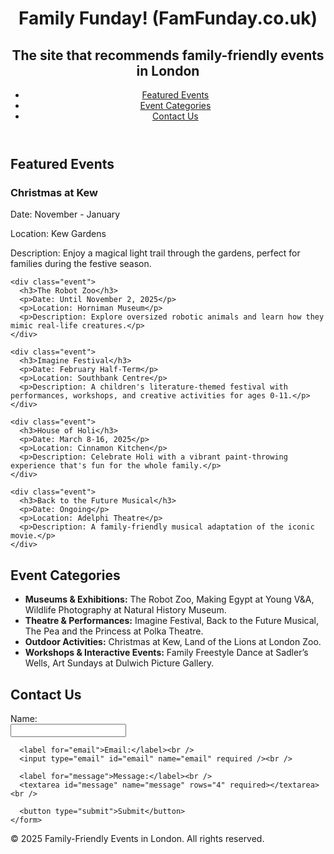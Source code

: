 <html lang="en">
<head>
  <meta charset="UTF-8">
  <meta name="viewport" content="width=device-width, initial-scale=1.0">
  <link rel="stylesheet" href="styles.css">
</head>
<body>
  <header>
    <h1>Family Funday! (FamFunday.co.uk)</h1>
    <h2>The site that recommends family-friendly events in London</h2>
    <nav>
      <ul class="navbar">
        <li><a href="#featured">Featured Events</a></li>
        <li><a href="#categories">Event Categories</a></li>
        <li><a href="#contact">Contact Us</a></li>
      </ul>
    </nav>
  </header>

  <section id="featured" class="section">
    <h2>Featured Events</h2>
    <div class="event">
      <h3>Christmas at Kew</h3>
      <p>Date: November - January</p>
      <p>Location: Kew Gardens</p>
      <p>Description: Enjoy a magical light trail through the gardens, perfect for families during the festive season.</p>
    </div>

    <div class="event">
      <h3>The Robot Zoo</h3>
      <p>Date: Until November 2, 2025</p>
      <p>Location: Horniman Museum</p>
      <p>Description: Explore oversized robotic animals and learn how they mimic real-life creatures.</p>
    </div>

    <div class="event">
      <h3>Imagine Festival</h3>
      <p>Date: February Half-Term</p>
      <p>Location: Southbank Centre</p>
      <p>Description: A children's literature-themed festival with performances, workshops, and creative activities for ages 0-11.</p>
    </div>

    <div class="event">
      <h3>House of Holi</h3>
      <p>Date: March 8-16, 2025</p>
      <p>Location: Cinnamon Kitchen</p>
      <p>Description: Celebrate Holi with a vibrant paint-throwing experience that's fun for the whole family.</p>
    </div>

    <div class="event">
      <h3>Back to the Future Musical</h3>
      <p>Date: Ongoing</p>
      <p>Location: Adelphi Theatre</p>
      <p>Description: A family-friendly musical adaptation of the iconic movie.</p>
    </div>
  </section>

  <section id="categories" class="section">
    <h2>Event Categories</h2>
    <ul class="categories-list">
      <li><strong>Museums & Exhibitions:</strong> The Robot Zoo, Making Egypt at Young V&A, Wildlife Photography at Natural History Museum.</li>
      <li><strong>Theatre & Performances:</strong> Imagine Festival, Back to the Future Musical, The Pea and the Princess at Polka Theatre.</li>
      <li><strong>Outdoor Activities:</strong> Christmas at Kew, Land of the Lions at London Zoo.</li>
      <li><strong>Workshops & Interactive Events:</strong> Family Freestyle Dance at Sadler’s Wells, Art Sundays at Dulwich Picture Gallery.</li>
    </ul>
  </section>

  <section id="contact" class="section">
    <h2>Contact Us</h2>
    <form id="contact-form">
      <label for="name">Name:</label><br />
      <input type="text" id="name" name="name" required /><br />

      <label for="email">Email:</label><br />
      <input type="email" id="email" name="email" required /><br />

      <label for="message">Message:</label><br />
      <textarea id="message" name="message" rows="4" required></textarea><br />

      <button type="submit">Submit</button>
    </form>
  </section>

  <footer>
    <p>&copy; 2025 Family-Friendly Events in London. All rights reserved.</p>
  </footer>

  <!-- Link to JavaScript -->
  <script src="script.js"></script>
</body>
</html>


